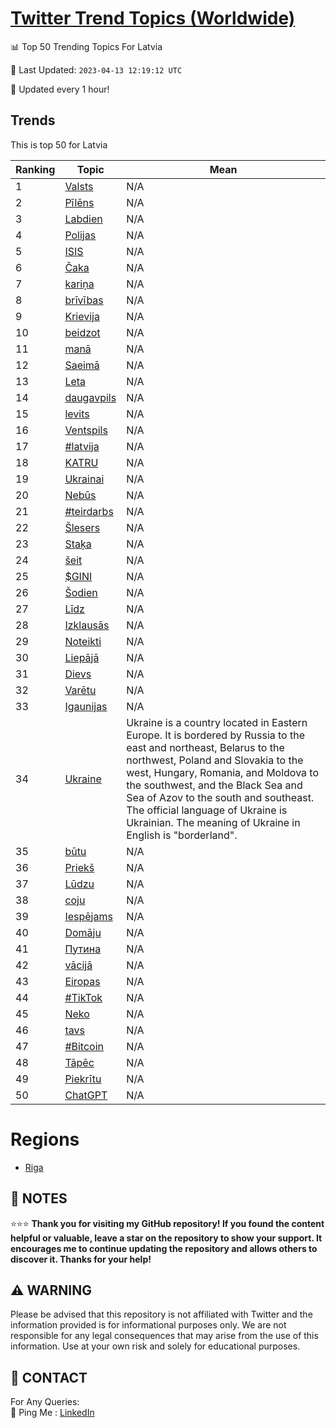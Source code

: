 [Twitter Trend Topics (Worldwide)](https://github.com/ErcinDedeoglu/Twitter-Trend-Topics)
==========


📊 Top 50 Trending Topics For Latvia

📆 Last Updated: `2023-04-13 12:19:12 UTC`

🔧 Updated every 1 hour!


## Trends

This is top 50 for Latvia

| Ranking | Topic | Mean |
| ------- | ------------ | ------------ |
| 1 | [Valsts](http://twitter.com/search?q=Valsts) | N/A |
| 2 | [Pīlēns](http://twitter.com/search?q=P%c4%abl%c4%93ns) | N/A |
| 3 | [Labdien](http://twitter.com/search?q=Labdien) | N/A |
| 4 | [Polijas](http://twitter.com/search?q=Polijas) | N/A |
| 5 | [ISIS](http://twitter.com/search?q=ISIS) | N/A |
| 6 | [Čaka](http://twitter.com/search?q=%c4%8caka) | N/A |
| 7 | [kariņa](http://twitter.com/search?q=kari%c5%86a) | N/A |
| 8 | [brīvības](http://twitter.com/search?q=br%c4%abv%c4%abbas) | N/A |
| 9 | [Krievija](http://twitter.com/search?q=Krievija) | N/A |
| 10 | [beidzot](http://twitter.com/search?q=beidzot) | N/A |
| 11 | [manā](http://twitter.com/search?q=man%c4%81) | N/A |
| 12 | [Saeimā](http://twitter.com/search?q=Saeim%c4%81) | N/A |
| 13 | [Leta](http://twitter.com/search?q=Leta) | N/A |
| 14 | [daugavpils](http://twitter.com/search?q=daugavpils) | N/A |
| 15 | [levits](http://twitter.com/search?q=levits) | N/A |
| 16 | [Ventspils](http://twitter.com/search?q=Ventspils) | N/A |
| 17 | [#latvija](http://twitter.com/search?q=%23latvija) | N/A |
| 18 | [KATRU](http://twitter.com/search?q=KATRU) | N/A |
| 19 | [Ukrainai](http://twitter.com/search?q=Ukrainai) | N/A |
| 20 | [Nebūs](http://twitter.com/search?q=Neb%c5%abs) | N/A |
| 21 | [#teirdarbs](http://twitter.com/search?q=%23teirdarbs) | N/A |
| 22 | [Šlesers](http://twitter.com/search?q=%c5%a0lesers) | N/A |
| 23 | [Staķa](http://twitter.com/search?q=Sta%c4%b7a) | N/A |
| 24 | [šeit](http://twitter.com/search?q=%c5%a1eit) | N/A |
| 25 | [$GINI](http://twitter.com/search?q=%24GINI) | N/A |
| 26 | [Šodien](http://twitter.com/search?q=%c5%a0odien) | N/A |
| 27 | [Līdz](http://twitter.com/search?q=L%c4%abdz) | N/A |
| 28 | [Izklausās](http://twitter.com/search?q=Izklaus%c4%81s) | N/A |
| 29 | [Noteikti](http://twitter.com/search?q=Noteikti) | N/A |
| 30 | [Liepājā](http://twitter.com/search?q=Liep%c4%81j%c4%81) | N/A |
| 31 | [Dievs](http://twitter.com/search?q=Dievs) | N/A |
| 32 | [Varētu](http://twitter.com/search?q=Var%c4%93tu) | N/A |
| 33 | [Igaunijas](http://twitter.com/search?q=Igaunijas) | N/A |
| 34 | [Ukraine](http://twitter.com/search?q=Ukraine) | Ukraine is a country located in Eastern Europe. It is bordered by Russia to the east and northeast, Belarus to the northwest, Poland and Slovakia to the west, Hungary, Romania, and Moldova to the southwest, and the Black Sea and Sea of Azov to the south and southeast. The official language of Ukraine is Ukrainian. The meaning of Ukraine in English is "borderland". |
| 35 | [būtu](http://twitter.com/search?q=b%c5%abtu) | N/A |
| 36 | [Priekš](http://twitter.com/search?q=Priek%c5%a1) | N/A |
| 37 | [Lūdzu](http://twitter.com/search?q=L%c5%abdzu) | N/A |
| 38 | [coju](http://twitter.com/search?q=coju) | N/A |
| 39 | [Iespējams](http://twitter.com/search?q=Iesp%c4%93jams) | N/A |
| 40 | [Domāju](http://twitter.com/search?q=Dom%c4%81ju) | N/A |
| 41 | [Путина](http://twitter.com/search?q=%d0%9f%d1%83%d1%82%d0%b8%d0%bd%d0%b0) | N/A |
| 42 | [vācijā](http://twitter.com/search?q=v%c4%81cij%c4%81) | N/A |
| 43 | [Eiropas](http://twitter.com/search?q=Eiropas) | N/A |
| 44 | [#TikTok](http://twitter.com/search?q=%23TikTok) | N/A |
| 45 | [Neko](http://twitter.com/search?q=Neko) | N/A |
| 46 | [tavs](http://twitter.com/search?q=tavs) | N/A |
| 47 | [#Bitcoin](http://twitter.com/search?q=%23Bitcoin) | N/A |
| 48 | [Tāpēc](http://twitter.com/search?q=T%c4%81p%c4%93c) | N/A |
| 49 | [Piekrītu](http://twitter.com/search?q=Piekr%c4%abtu) | N/A |
| 50 | [ChatGPT](http://twitter.com/search?q=ChatGPT) | N/A |



# Regions

* [Riga](</Latvia/Riga.md>)



## 📝 NOTES

⭐⭐⭐ **Thank you for visiting my GitHub repository! If you found the content helpful or valuable, leave a star on the repository to show your support. It encourages me to continue updating the repository and allows others to discover it. Thanks for your help!**


## ⚠️ WARNING

Please be advised that this repository is not affiliated with Twitter and the information provided is for informational purposes only. We are not responsible for any legal consequences that may arise from the use of this information. Use at your own risk and solely for educational purposes.


## 📨 CONTACT

 For Any Queries:  
            🏓 Ping Me : [LinkedIn](https://www.linkedin.com/in/ercindedeoglu/)
